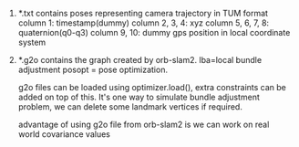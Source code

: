 1. *.txt 
    contains poses representing camera trajectory in TUM format
    column 1:   timestamp(dummy)
    column 2, 3, 4: xyz
    column 5, 6, 7, 8:  quaternion(q0-q3)
    column 9, 10:   dummy gps position in local coordinate system


2. *.g2o
    contains the graph created by orb-slam2. lba=local bundle adjustment
    posopt = pose optimization.
    
    g2o files can be loaded using optimizer.load(), extra constraints can be added on top of this.
    It's one way to simulate bundle adjustment problem, we can delete some landmark vertices if required.
    
    advantage of using g2o file from orb-slam2 is we can work on real world covariance values
